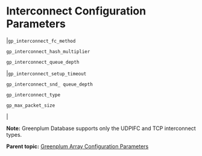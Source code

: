 # Interconnect Configuration Parameters 

|`gp_interconnect_fc_method`

 `gp_interconnect_hash_multiplier`

 `gp_interconnect_queue_depth`

|`gp_interconnect_setup_timeout`

 `gp_interconnect_snd_ queue_depth`

 `gp_interconnect_type`

 `gp_max_packet_size`

|

**Note:** Greenplum Database supports only the UDPIFC and TCP interconnect types.

**Parent topic:** [Greenplum Array Configuration Parameters](../topics/g-greenplum-array-configuration-parameters.html)

